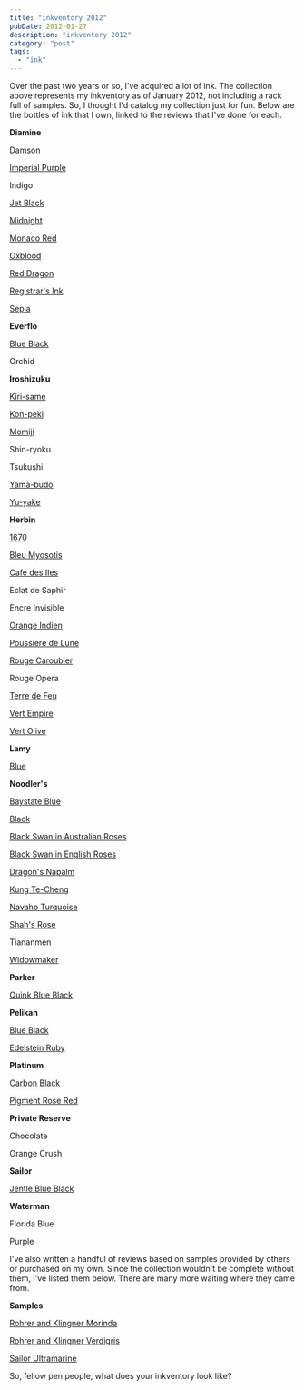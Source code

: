 ```yaml
---
title: "inkventory 2012"
pubDate: 2012-01-27
description: "inkventory 2012"
category: "post"
tags:
  - "ink"
---
```


Over the past two years or so, I've acquired a lot of ink. The collection above represents my inkventory as of January 2012, not including a rack full of samples. So, I thought I'd catalog my collection just for fun. Below are the bottles of ink that I own, linked to the reviews that I've done for each.

**Diamine**

[Damson](/blog/2012/1/15/ink-review-diamine-damson)

[Imperial Purple](/blog/2010/10/18/ink-review-diamine-imperial-purple)

Indigo

[Jet Black](/blog/2010/11/2/ink-review-diamine-jet-black)

[Midnight](/blog/2011/2/1/ink-review-diamine-midnight)

[Monaco Red](/blog/2010/12/24/ink-review-diamine-monaco-red)

[Oxblood](/blog/2010/9/14/ink-review-diamine-oxblood)

[Red Dragon](/blog/2010/9/7/ink-review-diamine-red-dragon)

[Registrar's Ink](/blog/2010/9/3/ink-review-diamine-registrars-ink)

[Sepia](/blog/2010/12/7/ink-review-diamine-sepia)

**Everflo**

[Blue Black](/blog/2011/1/11/ink-review-everflo-blue-black)

Orchid

**Iroshizuku**

[Kiri-same](/blog/2010/3/1/ink-review-iroshizuku-kiri-same)

[Kon-peki](/blog/2010/3/18/ink-review-iroshizuku-kon-peki)

[Momiji](/blog/2010/4/28/ink-review-iroshizuku-momiji)

Shin-ryoku

Tsukushi

[Yama-budo](/blog/2010/4/10/ink-review-iroshizuku-yama-budo)

[Yu-yake](/blog/2010/2/28/ink-review-iroshizuku-yu-yake)

**Herbin**

[1670](/blog/2010/5/16/ink-review-j-herbin-1670)

[Bleu Myosotis](/blog/2010/11/15/ink-review-j-herbin-bleu-myosotis)

[Cafe des Iles](/blog/2010/3/22/ink-review-j-herbin-cafe-des-isles)

Eclat de Saphir

Encre Invisible

[Orange Indien](/blog/2010/5/29/ink-review-j-herbin-orange-indien)

[Poussiere de Lune](/blog/2010/3/3/ink-review-j-herbin-poussiere-de-lune)

[Rouge Caroubier](/blog/2010/8/18/ink-review-j-herbin-rouge-caroubier)

Rouge Opera

[Terre de Feu](/blog/2011/1/3/ink-review-j-herbin-terre-de-feu)

[Vert Empire](/blog/2010/3/13/ink-review-j-herbin-vert-empire)

[Vert Olive](/blog/2010/6/8/ink-review-j-herbin-vert-olive)

**Lamy**

[Blue](/blog/2010/3/6/ink-review-lamy-blue)

**Noodler's**

[Baystate Blue](/blog/2011/2/22/ink-review-noodlers-baystate-blue)

[Black](/blog/2012/3/24/ink-review-noodlers-black-revisited)

[Black Swan in Australian Roses](/blog/2010/11/30/ink-review-noodlers-black-swan-in-australian-roses)

[Black Swan in English Roses](/blog/2011/3/29/ink-review-noodlers-black-swan-in-english-roses)

[Dragon's Napalm](/blog/2011/4/5/ink-review-noodlers-dragons-napalm)

[Kung Te-Cheng](/blog/2010/7/25/ink-review-noodlers-kung-te-cheng)

[Navaho Turquoise](/blog/2010/3/28/ink-review-noodlers-navaho-turquoise)

[Shah's Rose](/blog/2010/5/10/ink-review-noodlers-shahs-rose)

Tiananmen

[Widowmaker](/blog/2010/8/3/ink-review-noodlers-widowmaker)

**Parker**

[Quink Blue Black](/blog/2011/3/22/ink-review-parker-quink-blue-black)

**Pelikan**

[Blue Black](/blog/2010/9/21/ink-review-pelikan-blue-black)

[Edelstein Ruby](/blog/2010/10/9/ink-review-pelikan-edelstein-ruby)

**Platinum**

[Carbon Black](/blog/2011/3/8/ink-review-platinum-carbon-black)

[Pigment Rose Red](/blog/2011/2/8/ink-review-platinum-pigment-rose-red)

**Private Reserve**

Chocolate

Orange Crush

**Sailor**

[Jentle Blue Black](/blog/2011/5/3/ink-review-sailor-jentle-blue-black)

**Waterman**

Florida Blue

Purple

I've also written a handful of reviews based on samples provided by others or purchased on my own. Since the collection wouldn't be complete without them, I've listed them below. There are many more waiting where they came from.

**Samples**

[Rohrer and Klingner Morinda](/blog/2011/5/17/ink-review-rohrer-and-klingner-morinda)

[Rohrer and Klingner Verdigris](/blog/2012/1/22/ink-review-rohrer-and-klingner-verdigris)

[Sailor Ultramarine](/blog/2011/5/31/ink-review-sailor-jentle-ultramarine)

So, fellow pen people, what does your inkventory look like?
